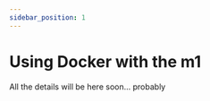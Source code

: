 ```yaml
---
sidebar_position: 1
---
```


# Using Docker with the m1

All the details will be here soon... probably
